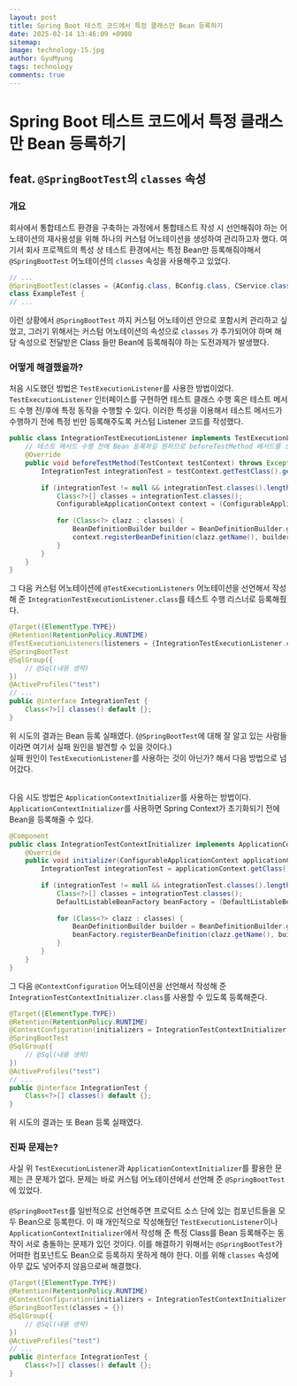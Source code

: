 ```yaml
---
layout:	post
title: Spring Boot 테스트 코드에서 특정 클래스만 Bean 등록하기
date: 2025-02-14 13:46:09 +0900
sitemap: 
image: technology-15.jpg
author: GyuMyung
tags: technology
comments: true
---
```


# Spring Boot 테스트 코드에서 특정 클래스만 Bean 등록하기
## feat. `@SpringBootTest`의 `classes` 속성
### 개요
회사에서 통합테스트 환경을 구축하는 과정에서 통합테스트 작성 시 선언해줘야 하는 어노테이션의 재사용성을 위해 하나의 커스텀 어노테이션을 생성하여 관리하고자 했다. 여기서 회사 프로젝트의 특성 상 테스트 환경에서는 특정 Bean만 등록해줘야해서 `@SpringBootTest` 어노테이션의 `classes` 속성을 사용해주고 있었다.

```java
// ...
@SpringBootTest(classes = {AConfig.class, BConfig.class, CService.class})
class ExampleTest {
// ...
```

이런 상황에서 `@SpringBootTest` 까지 커스텀 어노테이션 안으로 포함시켜 관리하고 싶었고, 그러기 위해서는 커스텀 어노테이션의 속성으로 `classes` 가 추가되어야 하며 해당 속성으로 전달받은 Class 들만 Bean에 등록해줘야 하는 도전과제가 발생했다.

### 어떻게 해결했을까?
처음 시도했던 방법은 `TestExecutionListener`를 사용한 방법이었다. `TestExecutionListener` 인터페이스를 구현하면 테스트 클래스 수행 혹은 테스트 메서드 수행 전/후에 특정 동작을 수행할 수 있다. 이러한 특성을 이용해서 테스트 메서드가 수행하기 전에 특정 빈만 등록해주도록 커스텀 Listener 코드를 작성했다.

```java
public class IntegrationTestExecutionListener implements TestExecutionListener {
    // 테스트 메서드 수행 전에 Bean 등록하길 원하므로 beforeTestMethod 메서드를 오버라이드
    @Override
    public void beforeTestMethod(TestContext testContext) throws Exception {
        IntegrationTest integrationTest = testContext.getTestClass().getAnnotation(IntegrationTest.class);
        
        if (integrationTest != null && integrationTest.classes().length > 0) {
            Class<?>[] classes = integrationTest.classes();
            ConfigurableApplicationContext context = (ConfigurableApplicationContext) testContext.getApplicationContext();
        
            for (Class<?> clazz : classes) {
                BeanDefinitionBuilder builder = BeanDefinitionBuilder.genericBeanDefinition(clazz);
                context.registerBeanDefinition(clazz.getName(), builder.getBeanDefinition());
            }
        }
    }
}
```

그 다음 커스텀 어노테이션에 `@TestExecutionListeners` 어노테이션을 선언해서 작성해 준 `IntegrationTestExecutionListener.class`를 테스트 수행 리스너로 등록해줬다.
```java
@Target({ElementType.TYPE})
@Retention(RetentionPolicy.RUNTIME)
@TestExecutionListeners(listeners = {IntegrationTestExecutionListener.class})
@SpringBootTest
@SqlGroup({
    // @Sql(내용 생략)
})
@ActiveProfiles("test")
// ...
public @interface IntegrationTest {
    Class<?>[] classes() default {};
}
```

위 시도의 결과는 Bean 등록 실패였다. (`@SpringBootTest`에 대해 잘 알고 있는 사람들이라면 여기서 실패 원인을 발견할 수 있을 것이다.)<br/>
실패 원인이 `TestExecutionListener`를 사용하는 것이 아닌가? 해서 다음 방법으로 넘어갔다.<br/><br/>

다음 시도 방법은 `ApplicationContextInitializer`를 사용하는 방법이다. `ApplicationContextInitializer`를 사용하면 Spring Context가 초기화되기 전에 Bean을 등록해줄 수 있다.

```java
@Component
public class IntegrationTestContextInitializer implements ApplicationContextInitializer<ConfigurableApplicationContext> {
    @Override
    public void initializer(ConfigurableApplicationContext applicationContext) {
        IntegrationTest integrationTest = applicationContext.getClass().getAnnotation(IntegrationTest.class);
        
        if (integrationTest != null && integrationTest.classes().length > 0) {
            Class<?>[] classes = integrationTest.classes();
            DefaultListableBeanFactory beanFactory = (DefaultListableBeanFactory) applicationContext.getBeanFactory();
            
            for (Class<?> clazz : classes) {
                BeanDefinitionBuilder builder = BeanDefinitionBuilder.genericBeanDefinition(clazz);
                beanFactory.registerBeanDefinition(clazz.getName(), builder.getBeanDefinition());
            }
        }
    }
}
```

그 다음 `@ContextConfiguration` 어노테이션을 선언해서 작성해 준 `IntegrationTestContextInitializer.class`를 사용할 수 있도록 등록해준다.
```java
@Target({ElementType.TYPE})
@Retention(RetentionPolicy.RUNTIME)
@ContextConfiguration(initializers = IntegrationTestContextInitializer.class)
@SpringBootTest
@SqlGroup({
    // @Sql(내용 생략)
})
@ActiveProfiles("test")
// ...
public @interface IntegrationTest {
    Class<?>[] classes() default {};
}
```

위 시도의 결과는 또 Bean 등록 실패였다.<br/>

### 진짜 문제는?
사실 위 `TestExecutionListener`과 `ApplicationContextInitializer`를 활용한 문제는 큰 문제가 없다. 문제는 바로 커스텀 어노테이션에서 선언해 준 `@SpringBootTest`에 있었다.<br/><br/>
`@SpringBootTest`를 일반적으로 선언해주면 프로덕트 소스 단에 있는 컴포넌트들을 모두 Bean으로 등록한다. 이 때 개인적으로 작성해줬던 `TestExecutionListener`이나 `ApplicationContextInitializer`에서 작성해 준 특정 Class를 Bean 등록해주는 동작이 서로 충돌하는 문제가 있던 것이다. 이를 해결하기 위해서는 `@SpringBootTest`가 어떠한 컴포넌트도 Bean으로 등록하지 못하게 해야 한다. 이를 위해 `classes` 속성에 아무 값도 넣어주지 않음으로써 해결했다.

```java
@Target({ElementType.TYPE})
@Retention(RetentionPolicy.RUNTIME)
@ContextConfiguration(initializers = IntegrationTestContextInitializer.class)
@SpringBootTest(classes = {})
@SqlGroup({
    // @Sql(내용 생략)
})
@ActiveProfiles("test")
// ...
public @interface IntegrationTest {
    Class<?>[] classes() default {};
}
```
